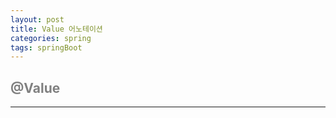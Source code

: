 ```yaml
---
layout: post
title: Value 어노테이션
categories: spring
tags: springBoot
---
```


## <span style="color:gray">@Value</span>

---

#### <span style="background-color:black; color:white"></span>
